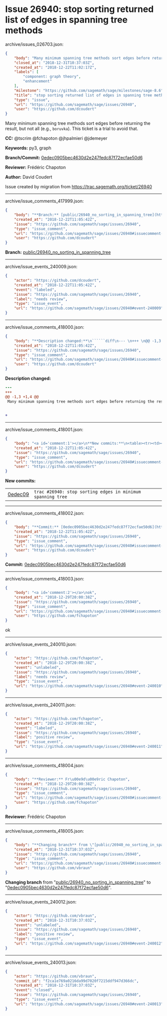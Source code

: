 # Issue 26940: stop sorting returned list of edges in spanning tree methods

archive/issues_026703.json:
```json
{
    "body": "Many minimum spanning tree methods sort edges before returning the result, but not all (e.g., `boruvka`). This ticket is a trial to avoid that.\n\n\n\n\n**CC:**  @tscrim @fchapoton @jhpalmieri @jdemeyer\n\n**Keywords:** py3, graph\n\n**Branch/Commit:** [0edec0905bec4630d2e247fedc87f72ecfae50d6](https://github.com/sagemath/sagetrac-mirror/commit/0edec0905bec4630d2e247fedc87f72ecfae50d6)\n\n**Reviewer:** Fr\u00e9d\u00e9ric Chapoton\n\n**Author:** David Coudert\n\nIssue created by migration from https://trac.sagemath.org/ticket/26940\n\n",
    "closed_at": "2018-12-31T10:37:03Z",
    "created_at": "2018-12-22T11:02:17Z",
    "labels": [
        "component: graph theory",
        "enhancement"
    ],
    "milestone": "https://github.com/sagemath/sage/milestones/sage-8.6",
    "title": "stop sorting returned list of edges in spanning tree methods",
    "type": "issue",
    "url": "https://github.com/sagemath/sage/issues/26940",
    "user": "https://github.com/dcoudert"
}
```
Many minimum spanning tree methods sort edges before returning the result, but not all (e.g., `boruvka`). This ticket is a trial to avoid that.




**CC:**  @tscrim @fchapoton @jhpalmieri @jdemeyer

**Keywords:** py3, graph

**Branch/Commit:** [0edec0905bec4630d2e247fedc87f72ecfae50d6](https://github.com/sagemath/sagetrac-mirror/commit/0edec0905bec4630d2e247fedc87f72ecfae50d6)

**Reviewer:** Frédéric Chapoton

**Author:** David Coudert

Issue created by migration from https://trac.sagemath.org/ticket/26940





---

archive/issue_comments_417999.json:
```json
{
    "body": "**Branch:** [public/26940_no_sorting_in_spanning_tree](https://github.com/sagemath/sagetrac-mirror/tree/public/26940_no_sorting_in_spanning_tree)",
    "created_at": "2018-12-22T11:05:42Z",
    "issue": "https://github.com/sagemath/sage/issues/26940",
    "type": "issue_comment",
    "url": "https://github.com/sagemath/sage/issues/26940#issuecomment-417999",
    "user": "https://github.com/dcoudert"
}
```

**Branch:** [public/26940_no_sorting_in_spanning_tree](https://github.com/sagemath/sagetrac-mirror/tree/public/26940_no_sorting_in_spanning_tree)



---

archive/issue_events_240009.json:
```json
{
    "actor": "https://github.com/dcoudert",
    "created_at": "2018-12-22T11:05:42Z",
    "event": "labeled",
    "issue": "https://github.com/sagemath/sage/issues/26940",
    "label": "needs review",
    "type": "issue_event",
    "url": "https://github.com/sagemath/sage/issues/26940#event-240009"
}
```



---

archive/issue_comments_418000.json:
```json
{
    "body": "**Description changed:**\n``````diff\n--- \n+++ \n@@ -1,3 +1,4 @@\n Many minimum spanning tree methods sort edges before returning the result, but not all (e.g., `boruvka`). This ticket is a trial to avoid that.\n \n \n+\n``````\n",
    "created_at": "2018-12-22T11:05:42Z",
    "issue": "https://github.com/sagemath/sage/issues/26940",
    "type": "issue_comment",
    "url": "https://github.com/sagemath/sage/issues/26940#issuecomment-418000",
    "user": "https://github.com/dcoudert"
}
```

**Description changed:**
``````diff
--- 
+++ 
@@ -1,3 +1,4 @@
 Many minimum spanning tree methods sort edges before returning the result, but not all (e.g., `boruvka`). This ticket is a trial to avoid that.
 
 
+
``````




---

archive/issue_comments_418001.json:
```json
{
    "body": "<a id='comment:1'></a>\n**New commits:**\n<table><tr><td><a href=\"https://github.com/sagemath/sagetrac-mirror/commit/0edec0905bec4630d2e247fedc87f72ecfae50d6\">0edec09</a></td><td><code>trac #26940: stop sorting edges in minimum spanning tree</code></td></tr></table>\n",
    "created_at": "2018-12-22T11:05:42Z",
    "issue": "https://github.com/sagemath/sage/issues/26940",
    "type": "issue_comment",
    "url": "https://github.com/sagemath/sage/issues/26940#issuecomment-418001",
    "user": "https://github.com/dcoudert"
}
```

<a id='comment:1'></a>
**New commits:**
<table><tr><td><a href="https://github.com/sagemath/sagetrac-mirror/commit/0edec0905bec4630d2e247fedc87f72ecfae50d6">0edec09</a></td><td><code>trac #26940: stop sorting edges in minimum spanning tree</code></td></tr></table>




---

archive/issue_comments_418002.json:
```json
{
    "body": "**Commit:** [0edec0905bec4630d2e247fedc87f72ecfae50d6](https://github.com/sagemath/sagetrac-mirror/commit/0edec0905bec4630d2e247fedc87f72ecfae50d6)",
    "created_at": "2018-12-22T11:05:42Z",
    "issue": "https://github.com/sagemath/sage/issues/26940",
    "type": "issue_comment",
    "url": "https://github.com/sagemath/sage/issues/26940#issuecomment-418002",
    "user": "https://github.com/dcoudert"
}
```

**Commit:** [0edec0905bec4630d2e247fedc87f72ecfae50d6](https://github.com/sagemath/sagetrac-mirror/commit/0edec0905bec4630d2e247fedc87f72ecfae50d6)



---

archive/issue_comments_418003.json:
```json
{
    "body": "<a id='comment:2'></a>\nok",
    "created_at": "2018-12-29T20:00:38Z",
    "issue": "https://github.com/sagemath/sage/issues/26940",
    "type": "issue_comment",
    "url": "https://github.com/sagemath/sage/issues/26940#issuecomment-418003",
    "user": "https://github.com/fchapoton"
}
```

<a id='comment:2'></a>
ok



---

archive/issue_events_240010.json:
```json
{
    "actor": "https://github.com/fchapoton",
    "created_at": "2018-12-29T20:00:38Z",
    "event": "unlabeled",
    "issue": "https://github.com/sagemath/sage/issues/26940",
    "label": "needs review",
    "type": "issue_event",
    "url": "https://github.com/sagemath/sage/issues/26940#event-240010"
}
```



---

archive/issue_events_240011.json:
```json
{
    "actor": "https://github.com/fchapoton",
    "created_at": "2018-12-29T20:00:38Z",
    "event": "labeled",
    "issue": "https://github.com/sagemath/sage/issues/26940",
    "label": "positive review",
    "type": "issue_event",
    "url": "https://github.com/sagemath/sage/issues/26940#event-240011"
}
```



---

archive/issue_comments_418004.json:
```json
{
    "body": "**Reviewer:** Fr\u00e9d\u00e9ric Chapoton",
    "created_at": "2018-12-29T20:00:38Z",
    "issue": "https://github.com/sagemath/sage/issues/26940",
    "type": "issue_comment",
    "url": "https://github.com/sagemath/sage/issues/26940#issuecomment-418004",
    "user": "https://github.com/fchapoton"
}
```

**Reviewer:** Frédéric Chapoton



---

archive/issue_comments_418005.json:
```json
{
    "body": "**Changing branch** from \"[public/26940_no_sorting_in_spanning_tree](https://github.com/sagemath/sagetrac-mirror/tree/public/26940_no_sorting_in_spanning_tree)\" to \"[0edec0905bec4630d2e247fedc87f72ecfae50d6](https://github.com/sagemath/sagetrac-mirror/commit/0edec0905bec4630d2e247fedc87f72ecfae50d6)\".",
    "created_at": "2018-12-31T10:37:03Z",
    "issue": "https://github.com/sagemath/sage/issues/26940",
    "type": "issue_comment",
    "url": "https://github.com/sagemath/sage/issues/26940#issuecomment-418005",
    "user": "https://github.com/vbraun"
}
```

**Changing branch** from "[public/26940_no_sorting_in_spanning_tree](https://github.com/sagemath/sagetrac-mirror/tree/public/26940_no_sorting_in_spanning_tree)" to "[0edec0905bec4630d2e247fedc87f72ecfae50d6](https://github.com/sagemath/sagetrac-mirror/commit/0edec0905bec4630d2e247fedc87f72ecfae50d6)".



---

archive/issue_events_240012.json:
```json
{
    "actor": "https://github.com/vbraun",
    "created_at": "2018-12-31T10:37:03Z",
    "event": "unlabeled",
    "issue": "https://github.com/sagemath/sage/issues/26940",
    "label": "positive review",
    "type": "issue_event",
    "url": "https://github.com/sagemath/sage/issues/26940#event-240012"
}
```



---

archive/issue_events_240013.json:
```json
{
    "actor": "https://github.com/vbraun",
    "commit_id": "f2ca1e769a0216da99d7020f7215ddf947d366dc",
    "created_at": "2018-12-31T10:37:03Z",
    "event": "closed",
    "issue": "https://github.com/sagemath/sage/issues/26940",
    "type": "issue_event",
    "url": "https://github.com/sagemath/sage/issues/26940#event-240013"
}
```
